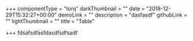 +++
componentType = "torq"
darkThumbnail = ""
date = "2018-12-29T15:32:27+00:00"
demoLink = ""
description = "dasfasdf"
githubLink = ""
lightThumbnail = ""
title = "Table"

+++
fdsafsdfasfdasdfsdfsadf